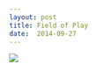 ```yaml
---
layout: post
title: Field of Play
date:  2014-09-27
---
```


![](https://infinit.io/link/vokoiva/v9wB86U.jpg)